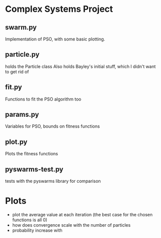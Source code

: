# Complex Systems Project

## swarm.py
Implementation of PSO, with some basic plotting.

## particle.py
holds the Particle class
Also holds Bayley's initial stuff, which I didn't want to get rid of

## fit.py
Functions to fit the PSO algorithm too

## params.py
Variables for PSO, bounds on fitness functions

## plot.py
Plots the fitness functions

## pyswarms-test.py
tests with the pyswarms library for comparison

# Plots
* plot the average value at each iteration (the best case for the chosen functions is all 0)
* how does convergence scale with the number of particles
* probability increase with 